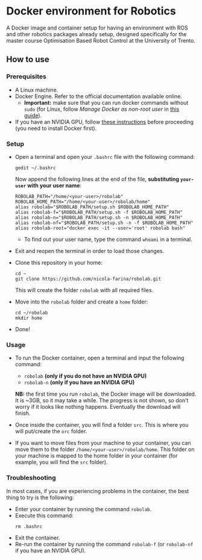 # Docker environment for Robotics
A Docker image and container setup for having an environment with ROS and other robotics packages already setup, designed specifically for the master course Optimisation Based Robot Control at the University of Trento.

## How to use
### Prerequisites
- A Linux machine.
- Docker Engine. Refer to the official documentation available online.
  - **Important:** make sure that you can run docker commands without `sudo` (for Linux, follow *Manage Docker as non-root user* in [this guide](https://docs.docker.com/engine/install/linux-postinstall/)).
- If you have an NVIDIA GPU, follow [these instructions](https://github.com/nicola-farina/robolab/blob/main/NVIDIA_README.md) before proceeding (you need to install Docker first).
  
### Setup
- Open a terminal and open your `.bashrc` file with the following command:
  ```
  gedit ~/.bashrc
  ```
  Now append the following lines at the end of the file, **substituting `your-user` with your user name**:
  ```
  ROBOLAB_PATH="/home/<your-user>/robolab"
  ROBOLAB_HOME_PATH="/home/<your-user>/robolab/home"
  alias robolab="$ROBOLAB_PATH/setup.sh $ROBOLAB_HOME_PATH"
  alias robolab-f="$ROBOLAB_PATH/setup.sh -f $ROBOLAB_HOME_PATH"
  alias robolab-n="$ROBOLAB_PATH/setup.sh -n $ROBOLAB_HOME_PATH"
  alias robolab-nf="$ROBOLAB_PATH/setup.sh -n -f $ROBOLAB_HOME_PATH"
  alias robolab-root="docker exec -it --user='root' robolab bash"
  ```
  - To find out your user name, type the command `whoami` in a terminal.

- Exit and reopen the terminal in order to load those changes.
  
- Clone this repository in your home:
  ```
  cd ~
  git clone https://github.com/nicola-farina/robolab.git
  ```
  This will create the folder `robolab` with all required files.

- Move into the `robolab` folder and create a `home` folder:
  ```
  cd ~/robolab
  mkdir home
  ```
- Done!

### Usage
- To run the Docker container, open a terminal and input the following command:
  - `robolab` **(only if you do not have an NVIDIA GPU)**
  - `robolab-n` **(only if you have an NVIDIA GPU)**
  
  **NB:** the first time you run `robolab`, the Docker image will be downloaded. It is ~3GB, so it may take a while. The progress is not shown, so don't worry if it looks like nothing happens. Eventually the download will finish.
  
- Once inside the container, you will find a folder `src`. This is where you will put/create the `orc` folder.

- If you want to move files from your machine to your container, you can move them to the folder `/home/<your-user>/robolab/home`. This folder on your machine is mapped to the home folder in your container (for example, you will find the `src` folder).

### Troubleshooting
In most cases, if you are experiencing problems in the container, the best thing to try is the following:
- Enter your container by running the command `robolab`.
- Execute this command:
  ```
  rm .bashrc
  ```
- Exit the container.
- Re-run the container by running the command `robolab-f` (or `robolab-nf` if you have an NVIDIA GPU).
